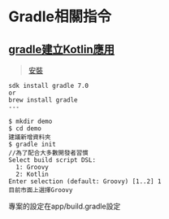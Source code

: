 # Gradle相關指令
## [gradle建立Kotlin應用](https://docs.gradle.org/current/samples/sample_building_kotlin_libraries.html)
> [安裝](https://gradle.org/install/)
``` 
sdk install gradle 7.0
or
brew install gradle
---
```
```
$ mkdir demo
$ cd demo
建議新增資料夾
$ gradle init
//為了配合大多數開發者習慣
Select build script DSL:
  1: Groovy
  2: Kotlin
Enter selection (default: Groovy) [1..2] 1
目前市面上選擇Groovy
```
專案的設定在app/build.gradle設定